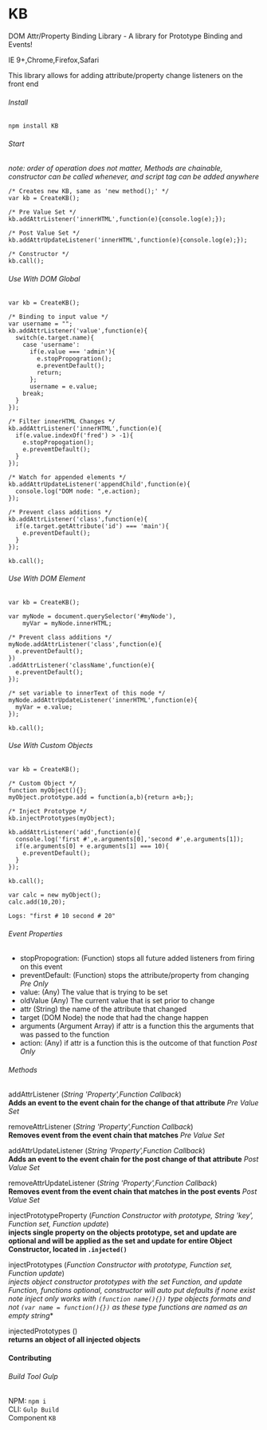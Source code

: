 # KB
DOM Attr/Property Binding Library - A library for Prototype Binding and Events!

IE 9+,Chrome,Firefox,Safari

This library allows for adding attribute/property change listeners on the front end

###### Install

`npm install KB`

###### Start
*note: order of operation does not matter, Methods are chainable, constructor can be called whenever, and script tag can be added anywhere*

    /* Creates new KB, same as 'new method();' */
    var kb = CreateKB();
    
    /* Pre Value Set */
    kb.addAttrListener('innerHTML',function(e){console.log(e);});
    
    /* Post Value Set */
    kb.addAttrUpdateListener('innerHTML',function(e){console.log(e);});
    
    /* Constructor */
    kb.call();

###### Use With DOM *Global*

    var kb = CreateKB();
    
    /* Binding to input value */
    var username = "";
    kb.addAttrListener('value',function(e){
      switch(e.target.name){
        case 'username':
          if(e.value === 'admin'){
            e.stopPropogration();
            e.preventDefault();
            return;
          };
          username = e.value;
        break;
      }
    });
    
    /* Filter innerHTML Changes */
    kb.addAttrListener('innerHTML',function(e){
      if(e.value.indexOf('fred') > -1){
        e.stopPropogation();
        e.prevemtDefault();
      }
    });
    
    /* Watch for appended elements */
    kb.addAttrUpdateListener('appendChild',function(e){
      console.log("DOM node: ",e.action);
    });
    
    /* Prevent class additions */
    kb.addAttrListener('class',function(e){
      if(e.target.getAttribute('id') === 'main'){
        e.preventDefault();
      }
    });
    
    kb.call();
    
###### Use With DOM *Element*

    var kb = CreateKB();
    
    var myNode = document.querySelector('#myNode'),
        myVar = myNode.innerHTML;
    
    /* Prevent class additions */
    myNode.addAttrListener('class',function(e){
      e.preventDefault();
    })
    .addAttrListener('className',function(e){
      e.preventDefault();
    });
    
    /* set variable to innerText of this node */
    myNode.addAttrUpdateListener('innerHTML',function(e){
      myVar = e.value;
    });
    
    kb.call();


###### Use With Custom Objects

    var kb = CreateKB();
    
    /* Custom Object */
    function myObject(){};
    myObject.prototype.add = function(a,b){return a+b;};
    
    /* Inject Prototype */
    kb.injectPrototypes(myObject);
    
    kb.addAttrListener('add',function(e){
      console.log('first #',e.arguments[0],'second #',e.arguments[1]);
      if(e.arguments[0] + e.arguments[1] === 10){
        e.preventDefault();
      }
    });
    
    kb.call();

    var calc = new myObject(); 
    calc.add(10,20);
    
    Logs: "first # 10 second # 20"

###### Event Properties

- stopPropogration: (Function) stops all future added listeners from firing on this event
- preventDefault: (Function) stops the attribute/property from changing *Pre Only*
- value: (Any) The value that is trying to be set
- oldValue (Any) The current value that is set prior to change
- attr (String) the name of the attribute that changed
- target (DOM Node) the node that had the change happen
- arguments (Argument Array) if attr is a function this the arguments that was passed to the function
- action: (Any) if attr is a function this is the outcome of that function *Post Only*

###### Methods

 addAttrListener (*String 'Property',Function Callback*)<br />
 **Adds an event to the event chain for the change of that attribute** *Pre Value Set*
 
 removeAttrListener (*String 'Property',Function Callback*)<br />
 **Removes event from the event chain that matches** *Pre Value Set*
 
 addAttrUpdateListener (*String 'Property',Function Callback*)<br />
 **Adds an event to the event chain for the post change of that attribute** *Post Value Set*
 
 removeAttrUpdateListener (*String 'Property',Function Callback*)<br />
 **Removes event from the event chain that matches in the post events** *Post Value Set*
 
 injectPrototypeProperty (*Function Constructor with  prototype, String 'key', Function set, Function update*)<br />
 **injects single property on the objects prototype, set and update are optional and will be applied as the set and update for entire Object Constructor, located in `.injected()`**
 
 injectPrototypes (*Function Constructor with prototype, Function set, Function update*)<br />
 **injects object constructor prototypes with the set Function, and update Function, functions optional, constructor will auto put defaults if none exist note* inject only works with `(function name(){})` type objects formats and not `(var name = function(){})` as these type functions are named as an empty string**
 
 injectedPrototypes ()<br />
 **returns an object of all injected objects**
 
#### Contributing

###### Build Tool *Gulp*

NPM: `npm i`<br />
CLI: `Gulp Build`<br />
Component `KB`